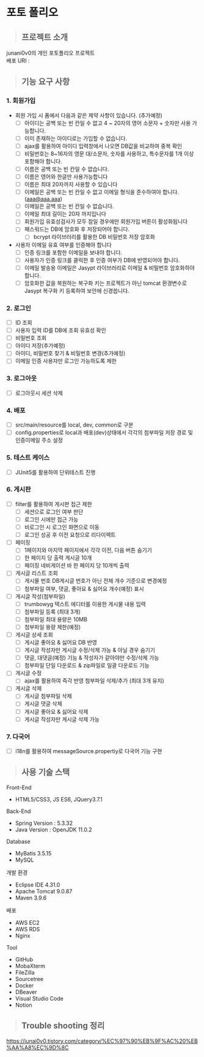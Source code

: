 # 포토 폴리오

> ## 프로젝트 소개
junani0v0의 개인 포토폴리오 프로젝트   
배포 URI : 


> ## 기능 요구 사항
### 1.	회원가입
  - 회원 가입 시 폼에서 다음과 같은 제약 사항이 있습니다.   (추가예정)
    - [ ] 아이디는 공백 또는 빈 칸일 수 없고 4 ~ 20자의 영어 소문자 + 숫자만 사용 가능합니다.
    - [ ] 이미 존재하는 아이디로는 가입할 수 없습니다.
    - [ ] ajax를 활용하여 아이디 입력창에서 나오면 DB값을 비교하여 중복 확인
    - [ ] 비밀번호는 8~16자의 영문 대/소문자, 숫자를 사용하고, 특수문자를 1개 이상 포함해야 합니다.
    - [ ] 이름은 공백 또는 빈 칸일 수 없습니다.
    - [ ] 이름은 영어와 한글만 사용가능합니다
    - [ ] 이름은 최대 20자까지 사용할 수 있습니다
    - [ ] 이메일은 공백 또는 빈 칸일 수 없고 이메일 형식을 준수하여야 합니다.(aaa@aaa.aaa)
    - [ ] 이메일은 공백 또는 빈 칸일 수 없습니다.
    - [ ] 이메일 최대 길이는 20자 까지입니다
    - [ ] 회원가입 유효성검사가 모두 참일 경우에만 회원가입 버튼이 활성화됩니다
    - [ ] 패스워드는 DB에 암호화 후 저장되어야 합니다.
      - [ ] bcrypt 라이브러리를 활용한 DB 비밀번호 저장 암호화 
  - 사용자 이메일 유효 여부를 인증해야 합니다
    - [ ] 인증 링크를 포함한 이메일을 보내야 합니다.
    - [ ] 사용자가 인증 링크를 클릭한 후 인증 여부가 DB에 반영되어야 합니다.
    - [ ]	이메일 발송용 이메일은 Jasypt 라이브러리로 이메일 & 비밀번호 암호화하야 합니다.
    - [ ]	암호화한 값을 복원하는 복구화 키는 프로젝트가 아닌 tomcat 환경변수로 Jasypt 복구화 키 등록하여 보안에 신경씁니다.
          
### 2.	로그인
  - [ ]	ID 조회
  - [ ]	사용자 입력 ID를 DB에 조회 유효성 확인
  - [ ]	비밀번호 조회
  - [ ]	아이디 저장(추가예정)
  - [ ]	아이디, 비밀번호 찾기 & 비밀번호 변경(추가예정)
  - [ ]	이메일 인증 사용자만 로그인 가능하도록 제한
        
### 3.	로그아웃
  - [ ]	로그아웃시 세션 삭제
        
### 4.	배포
  - [ ]	src/main/resource를 local, dev, common로 구분
  - [ ]	config.properties로 local과 배포(dev)상태에서 각각의 첨부파일 저장 경로 및 인증이메일 주소 설정
        
### 5.	테스트 케이스
  - [ ]	JUnit5를 활용하여 단위테스트 진행
        
### 6.	게시판
  - [ ]	filter를 활용하여 게시판 접근 제한
    - [ ]	세션으로 로그인 여부 판단
    - [ ]	로그인 시에만 접근 가능
    - [ ]	비로그인 시 로그인 화면으로 이동
    - [ ]	로그인 성공 후 이전 요청으로 리다이렉트
  - [ ]	페이징
    - [ ]	1페이지와 마지막 페이지에서 각각 이전, 다음 버튼 숨기기
    - [ ]	한 페이지 당 출력 게시글 10개
    - [ ]	페이징 네비게이션 바 한 페이지 당 10개씩 출력
  - [ ]	게시글 리스트 조회
    - [ ]	게시물 번호 DB게시글 번호가 아닌 전체 개수 기준으로 변경예정
    - [ ]	첨부파일 여부, 댓글, 좋아요 & 싫어요 개수(예정) 표시
  - [ ]	게시글 작성(첨부파일)
    - [ ]	trumbowyg 텍스트 에디터를 이용한 게시물 내용 입력
    - [ ]	첨부파일 등록 (최대 3개)
    - [ ]	첨부파일 최대 용량은 10MB
    - [ ]	첨부파일 용량 제한(예정)
  - [ ]	게시글 상세 조회 
    - [ ]	게시글 좋아요 & 싫어요 DB 반영
    - [ ]	게시글 작성자만 게시글 수정/삭제 가능 & 아닐 경우 숨기기
    - [ ]	댓글, 대댓글(예정) 기능 & 작성자가 같아야만 수정/삭제 가능
    - [ ]	첨부파일 단일 다운로드 & zip파일로 일괄 다운로드 기능
  - [ ]	게시글 수정
    - [ ]	ajax를 활용하여 즉각 반영 첨부파일 삭제/추가 (최대 3개 유지)
  - [ ]	게시글 삭제
    - [ ]	게시글 첨부파일 삭제
    - [ ]	게시글 댓글 삭제
    - [ ]	게시글 좋아요 & 싫어요 삭제
    - [ ]	게시글 작성자만 게시글 삭제 가능
       
### 7. 다국어
 -[ ] i18n를 활용하여 messageSource.propertiy로 다국어 기능 구현


> ## 사용 기술 스택
  Front-End 
  - HTML5/CSS3, JS ES6, JQuery3.7.1 
  
  Back-End 
  - Spring Version : 5.3.32
  - Java Version : OpenJDK 11.0.2
  
  Database  
  - MyBatis 3.5.15
  - MySQL
  
  개발 환경 
  - Eclipse IDE 4.31.0
  - Apache Tomcat 9.0.87 
  - Maven 3.9.6
    
  배포
  - AWS EC2
  - AWS RDS
  - Nginx
  
  Tool
  - GitHub
  - MobaXterm
  - FileZilla
  - Sourcetree
  - Docker
  - DBeaver
  - Visual Studio Code
  - Notion
    
> ## Trouble shooting 정리
https://junai0v0.tistory.com/category/%EC%97%90%EB%9F%AC%20%EB%AA%A8%EC%9D%8C
